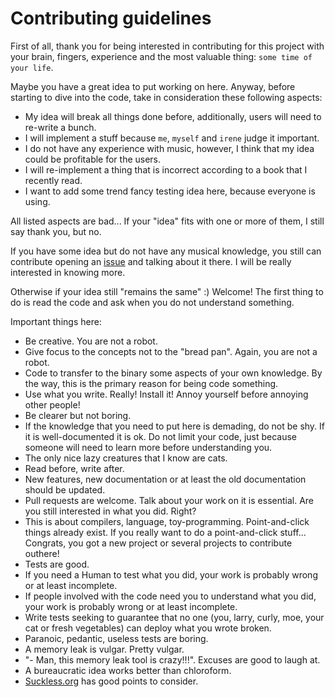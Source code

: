 # Contributing guidelines

First of all, thank you for being interested in contributing for this project with your brain, fingers, experience and the most
valuable thing: ``some time of your life``.

Maybe you have a great idea to put working on here. Anyway, before starting to dive into the code, take in consideration
these following aspects:

- My idea will break all things done before, additionally, users will need to re-write a bunch.
- I will implement a stuff because ``me``, ``myself`` and ``irene`` judge it important.
- I do not have any experience with music, however, I think that my idea could be profitable for the users.
- I will re-implement a thing that is incorrect according to a book that I recently read.
- I want to add some trend fancy testing idea here, because everyone is using.

All listed aspects are bad... If your "idea" fits with one or more of them, I still say thank you, but no.

If you have some idea but do not have any musical knowledge, you still can contribute opening an [issue](https://github.com/rafael-santiago/tulip/issues)
and talking about it there. I will be really interested in knowing more.

Otherwise if your idea still "remains the same" :) Welcome! The first thing to do is read the code and ask when you do not
understand something.

Important things here:

- Be creative. You are not a robot.
- Give focus to the concepts not to the "bread pan". Again, you are not a robot.
- Code to transfer to the binary some aspects of your own knowledge. By the way, this is the primary reason for being code something.
- Use what you write. Really! Install it! Annoy yourself before annoying other people!
- Be clearer but not boring.
- If the knowledge that you need to put here is demading, do not be shy. If it is well-documented it is ok. Do not limit your code, just because someone will need to learn more before understanding you.
- The only nice lazy creatures that I know are cats.
- Read before, write after.
- New features, new documentation or at least the old documentation should be updated.
- Pull requests are welcome. Talk about your work on it is essential. Are you still interested in what you did. Right?
- This is about compilers, language, toy-programming. Point-and-click things already exist. If you really want to do a point-and-click stuff... Congrats, you got a new project or several projects to contribute outhere!
- Tests are good.
- If you need a Human to test what you did, your work is probably wrong or at least incomplete.
- If people involved with the code need you to understand what you did, your work is probably wrong or at least incomplete.
- Write tests seeking to guarantee that no one (you, larry, curly, moe, your cat or fresh vegetables) can deploy what you wrote broken.
- Paranoic, pedantic, useless tests are boring.
- A memory leak is vulgar. Pretty vulgar.
- "- Man, this memory leak tool is crazy!!!". Excuses are good to laugh at.
- A bureaucratic idea works better than chloroform.
- [Suckless.org](http://suckless.org/philosophy) has good points to consider.
